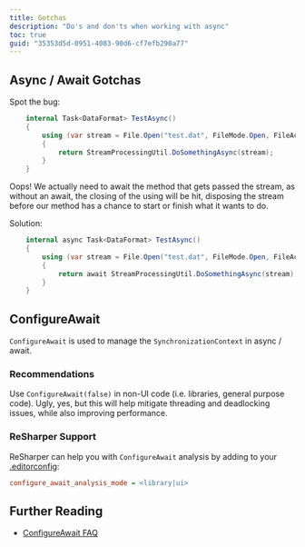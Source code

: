 ```yaml
---
title: Gotchas
description: "Do's and don'ts when working with async"
toc: true
guid: "35353d5d-0951-4083-90d6-cf7efb290a77"
---
```


## Async / Await Gotchas

Spot the bug:

```csharp
    internal Task<DataFormat> TestAsync()
    {
        using (var stream = File.Open("test.dat", FileMode.Open, FileAccess.Read, FileShare.Read))
        {
            return StreamProcessingUtil.DoSomethingAsync(stream);
        }
    }
```

Oops! We actually need to await the method that gets passed the stream, as without an await, the closing of the using will be hit, disposing the stream before our method has a chance to start or finish what it wants to do.

Solution:

```csharp
    internal async Task<DataFormat> TestAsync()
    {
        using (var stream = File.Open("test.dat", FileMode.Open, FileAccess.Read, FileShare.Read))
        {
            return await StreamProcessingUtil.DoSomethingAsync(stream);
        }
    }
```

## ConfigureAwait

`ConfigureAwait` is used to manage the `SynchronizationContext` in async / await.

### Recommendations

Use `ConfigureAwait(false)` in non-UI code (i.e. libraries, general purpose code). Ugly, yes, but this will help mitigate threading and deadlocking issues, while also improving performance.

### ReSharper Support

ReSharper can help you with `ConfigureAwait` analysis by adding to your [.editorconfig](/wiki/practices/editorconfig/):

```ini
configure_await_analysis_mode = <library|ui>
```

## Further Reading

* [ConfigureAwait FAQ](https://devblogs.microsoft.com/dotnet/configureawait-faq/)
